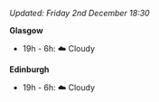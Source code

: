 *Updated: Friday 2nd December 18:30*

**Glasgow**

* 19h - 6h: :cloud: Cloudy

**Edinburgh**

* 19h - 6h: :cloud: Cloudy
